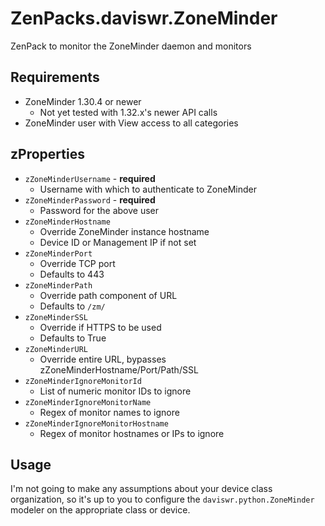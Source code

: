 # ZenPacks.daviswr.ZoneMinder

ZenPack to monitor the ZoneMinder daemon and monitors

## Requirements
* ZoneMinder 1.30.4 or newer
  * Not yet tested with 1.32.x's newer API calls
* ZoneMinder user with View access to all categories

## zProperties
* `zZoneMinderUsername` - **required**
  * Username with which to authenticate to ZoneMinder
* `zZoneMinderPassword` - **required**
  * Password for the above user
* `zZoneMinderHostname`
  * Override ZoneMinder instance hostname
  * Device ID or Management IP if not set
* `zZoneMinderPort`
  * Override TCP port
  * Defaults to 443
* `zZoneMinderPath`
  * Override path component of URL
  * Defaults to `/zm/`
* `zZoneMinderSSL`
  * Override if HTTPS to be used
  * Defaults to True
* `zZoneMinderURL`
  * Override entire URL, bypasses zZoneMinderHostname/Port/Path/SSL
* `zZoneMinderIgnoreMonitorId`
  * List of numeric monitor IDs to ignore
* `zZoneMinderIgnoreMonitorName`
  * Regex of monitor names to ignore
* `zZoneMinderIgnoreMonitorHostname`
  * Regex of monitor hostnames or IPs to ignore

## Usage
I'm not going to make any assumptions about your device class organization, so it's up to you to configure the `daviswr.python.ZoneMinder` modeler on the appropriate class or device.


